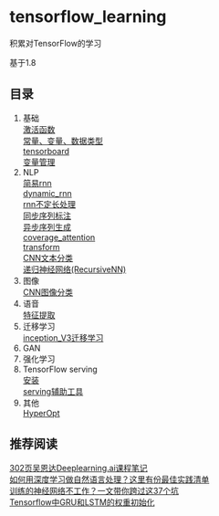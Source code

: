 # tensorflow_learning

积累对TensorFlow的学习

基于1.8
## 目录

1. 基础<br>
[激活函数<br>](https://github.com/Luka0612/tensorflow_learning/blob/master/basic/activation_function.ipynb)
[常量、变量、数据类型<br>](https://github.com/Luka0612/tensorflow_learning/blob/master/basic/constant_variable.ipynb)
[tensorboard<br>](https://github.com/Luka0612/tensorflow_learning/blob/master/basic/tensor_board.py)
[变量管理<br>](https://github.com/Luka0612/tensorflow_learning/blob/master/basic/get_tensor_or_operation.py)
2. NLP<br>
[简易rnn<br>](https://github.com/Luka0612/tensorflow_learning/blob/master/nlp/rnn.py)
[dynamic_rnn<br>](https://github.com/Luka0612/tensorflow_learning/blob/master/nlp/dynamic_rnn.py)
[rnn不定长处理<br>](https://github.com/Luka0612/tensorflow_learning/blob/master/nlp/variable_length_rnn.py)
[同步序列标注<br>](https://github.com/Luka0612/tensorflow_learning/blob/master/nlp/seq2seq.py)
[异步序列生成<br>](https://github.com/Luka0612/tensorflow_learning/blob/master/nlp/encode_decode_attention.py)
[coverage_attention<br>](https://github.com/Luka0612/tensorflow_learning/blob/master/nlp/coverage_attention.py)
[transform<br>](https://github.com/Luka0612/tensorflow_learning/blob/master/nlp/transform.py)
[CNN文本分类<br>](https://github.com/Luka0612/tensorflow_learning/blob/master/nlp/cnn_text.py)
[递归神经网络(RecursiveNN)<br>](https://github.com/Luka0612/tensorflow_learning/blob/master/nlp/recursive_neural_network.py)
3. 图像<br>
[CNN图像分类<br>](https://github.com/Luka0612/tensorflow_learning/blob/master/image/cnn_image.py)
4. 语音<br>
[特征提取<br>](https://github.com/Luka0612/tensorflow_learning/blob/master/voice/feature.py)
5. 迁移学习<br>
[inception_V3迁移学习<br>](https://github.com/Luka0612/tensorflow_learning/blob/master/migration_learning/inception_v3.py)
6. GAN<br>
7. 强化学习<br>
8. TensorFlow serving<br>
[安装<br>](https://github.com/Luka0612/tensorflow_learning/blob/master/serving/install.sh)
[serving辅助工具<br>](https://github.com/Luka0612/tensorflow_learning/blob/master/serving/auxiliary.py)
9. 其他<br>
[HyperOpt<br>](https://github.com/Luka0612/tensorflow_learning/blob/master/other/HyperOpt.py)


## 推荐阅读
[302页吴恩达Deeplearning.ai课程笔记<br>](https://mp.weixin.qq.com/s/qBRw5ZPERKWfjC49k4_Ngg)
[如何用深度学习做自然语言处理？这里有份最佳实践清单<br>](https://mp.weixin.qq.com/s?__biz=MzA3MzI4MjgzMw==&mid=2650729318&idx=1&sn=0bd03d7add9d9b6a5fbd1060f5d33dbd&chksm=871b2f18b06ca60e479a66abf35ab3f0ac7374e37589edd90f1b25c4d71ba082d2048525dd7b&scene=0&key=9abd68f564ce3a5b9a2444e4024150b8c7d43edd34069b0c591bbb6fede59d5016b057cf8c7e2eb25c71e5dfdc79537df6f250d5025e72603267c6fc0eddec2b5e0b6e5bc04de2b4c00b74a0e4e00247&ascene=0&uin=MjIxNDE3NjU%3D&devicetype=iMac+MacBookPro13%2C3+OSX+OSX+10.12.5+build(16F73)&version=12020810&nettype=WIFI&fontScale=100&pass_ticket=QS3xE7rlRUit3hERsVqvEdgYd%2BlrTdLjfmVVciufaEo%3D)
[训练的神经网络不工作？一文带你跨过这37个坑<br>](https://mp.weixin.qq.com/s/C87vBloGcdJZTB27Q6WzRQ)
[Tensorflow中GRU和LSTM的权重初始化<br>](http://cairohy.github.io/2017/05/05/ml-coding-summarize/Tensorflow%E4%B8%ADGRU%E5%92%8CLSTM%E7%9A%84%E6%9D%83%E9%87%8D%E5%88%9D%E5%A7%8B%E5%8C%96/)
